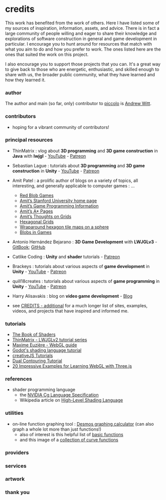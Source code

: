 # credits
This work has benefited from the work of others.  Here I have listed some of my sources of inspiration, information, assets, and advice.  There is in fact a large community of people willing and eager to share their knowledge and explorations of software construction in general and game development in particular.  I encourage you to hunt around for resources that match with what you aim to do and how you prefer to work.  The ones listed here are the ones that suited the work on this project.

I also encourage you to support those projects that you can.  It's a great way to give back to those who are energetic, enthusiastic, and skilled enough to share with us, the broader public community, what they have learned and how they learned it.

### author
The author and main (so far, only) contributor to [piccolo](https://github.com/landru27/piccolo) is [Andrew Witt](https://github.com/landru27/).

### contributors
- hoping for a vibrant community of contributors!

### principal resources
- ThinMatrix : vlog about **3D programming** and **3D game construction** in **Java** with **lwjgl** - [YouTube](https://www.youtube.com/channel/UCUkRj4qoT1bsWpE_C8lZYoQ) - [Patreon](https://www.patreon.com/thinmatrix)
- Sebastian Lague : tutorials about **3D programming** and **3D game construction** in **Unity** - [YouTube](https://www.youtube.com/channel/UCmtyQOKKmrMVaKuRXz02jbQ) - [Patreon](https://www.patreon.com/SebastianLague)
- Amit Patel : a prolific author of blogs on a variety of topics, all interesting, and generally applicable to computer games : ...
  - [Red Blob Games](https://www.redblobgames.com/)
  - [Amit’s Stanford University home page](http://www-cs-students.stanford.edu/~amitp/)
  - [Amit’s Game Programming Information](http://www-cs-students.stanford.edu/~amitp/gameprog.html)
  - [Amit’s A* Pages](http://theory.stanford.edu/~amitp/GameProgramming/)
  - [Amit’s Thoughts on Grids](http://www-cs-students.stanford.edu/~amitp/game-programming/grids/)
  - [Hexagonal Grids](https://www.redblobgames.com/grids/hexagons/)
  - [Wraparound hexagon tile maps on a sphere](https://www.redblobgames.com/x/1640-hexagon-tiling-of-sphere/)
  - [Blobs in Games](http://simblob.blogspot.com/)
- Antonio Hernández Bejarano : **3D Game Development** with **LWJGLv3** - [GitBook](https://legacy.gitbook.com/@lwjglgamedev); [GitHub](https://github.com/lwjglgamedev/lwjglbook)
- Catlike Coding : **Unity** and **shader** tutorials - [Patreon](https://www.patreon.com/catlikecoding)
- Brackeys : tutorials about various aspects of **game development** in **Unity** - [YouTube](https://www.youtube.com/channel/UCYbK_tjZ2OrIZFBvU6CCMiA) - [Patreon](https://www.patreon.com/brackeys)
- quill18creates : tutorials about various aspects of **game programming** in **Unity** - [YouTube](https://www.youtube.com/channel/UCPXOQq7PWh5OdCwEO60Y8jQ) - [Patreon](https://www.patreon.com/quill18creates)
- Harry Alisavakis : blog on **video game development** - [Blog](https://halisavakis.com/category/blog-posts/)

- see [CREDITS - additional](../main/CREDITS-additional-details.md) for a much longer list of sites, examples, videos, and projects that have inspired and informed me.

### tutorials
- [The Book of Shaders](https://thebookofshaders.com/)
- [ThinMatrix - LWJGLv2 tutorial series](https://www.youtube.com/watch?v=VS8wlS9hF8E&feature=youtu.be&list=PLRIWtICgwaX0u7Rf9zkZhLoLuZVfUksDP)
- [Maxime Euzière - WebGL guide](https://xem.github.io/articles/webgl-guide.html)
- [Godot's shading language tutorial](https://docs.godotengine.org/en/3.0/tutorials/shading/shading_language.html)
- [creativeJS Tutorials](http://creativejs.com/tutorials/index.html)
- [Dual Contouring Tutorial](http://www.boristhebrave.com/2018/04/15/dual-contouring-tutorial/)
- [20 Impressive Examples for Learning WebGL with Three.js](https://tutorialzine.com/2013/09/20-impressive-examples-for-learning-webgl-with-three-js)

### references
- shader programming language
  - the [NVIDIA Cg Language Specification](https://developer.download.nvidia.com/cg/Cg_language.html)
  - Wikipedia article on [High-Level Shading Language](https://en.wikipedia.org/wiki/High-Level_Shading_Language)

### utilities
- on-line function graphing tool : [Desmos graphing calculator](https://www.desmos.com/calculator) (can also graph a whole lot more than just functions!)
  - also of interest is this helpful list of [basic functions](http://mathonweb.com/help_ebook/html/functions_4.htm)
  - and this image of a [collection of curve functions](https://www.flickr.com/photos/kynd/9546075099/)

### providers

### services

### artwork

### thank you

